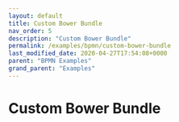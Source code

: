 ```yaml
---
layout: default
title: Custom Bower Bundle
nav_order: 5
description: "Custom Bower Bundle"
permalink: /examples/bpmn/custom-bower-bundle
last_modified_date: 2020-04-27T17:54:08+0000
parent: "BPMN Examples"
grand_parent: "Examples"
---
```


# Custom Bower Bundle
